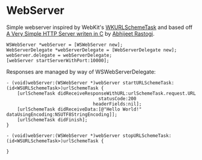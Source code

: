 # WebServer

Simple webserver inspired by WebKit's [WKURLSchemeTask](https://github.com/WebKit/WebKit/blob/main/Source/WebKit/UIProcess/API/Cocoa/WKURLSchemeTask.h) and based off [A Very Simple HTTP Server writen in C](https://blog.abhi.host/blog/2010/04/15/very-simple-http-server-writen-in-c/) by [Abhijeet Rastogi](https://blog.abhi.host/blog/).


```objc
WSWebServer *webServer = [WSWebServer new];
WebServerDelegate *webServerDelegate = [WebServerDelegate new];
webServer.delegate = webServerDelegate;
[webServer startServerWithPort:10000];
```

Responses are managed by way of WSWebServerDelegate:

```objc
- (void)webServer:(WSWebServer *)webServer startURLSchemeTask:(id<WSURLSchemeTask>)urlSchemeTask {
    [urlSchemeTask didReceiveResponseWithURL:urlSchemeTask.request.URL
                                  statusCode:200
                                headerFields:nil];
    [urlSchemeTask didReceiveData:[@"Hello World!" dataUsingEncoding:NSUTF8StringEncoding]];
    [urlSchemeTask didFinish];
}

- (void)webServer:(WSWebServer *)webServer stopURLSchemeTask:(id<WSURLSchemeTask>)urlSchemeTask {
    
}
```

